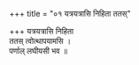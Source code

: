 +++
title = "०१ यत्रयत्रासि निहिता ततस्"

+++
यत्रयत्रासि निहिता  
ततस् त्वोत्थापयामसि ।  
पर्णाल् लघीयसी भव ॥